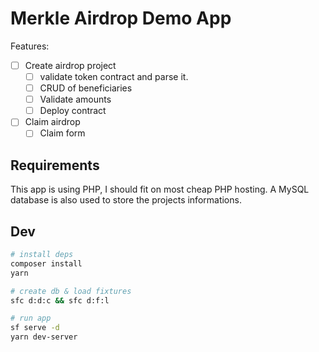 # Merkle Airdrop Demo App

Features:

- [ ] Create airdrop project
  - [ ] validate token contract and parse it.
  - [ ] CRUD of beneficiaries
  - [ ] Validate amounts
  - [ ] Deploy contract

- [ ] Claim airdrop
  - [ ] Claim form

## Requirements

This app is using PHP, I should fit on most cheap PHP hosting.
A MySQL database is also used to store the projects informations.

## Dev

```sh
# install deps
composer install
yarn

# create db & load fixtures
sfc d:d:c && sfc d:f:l

# run app
sf serve -d
yarn dev-server
```
